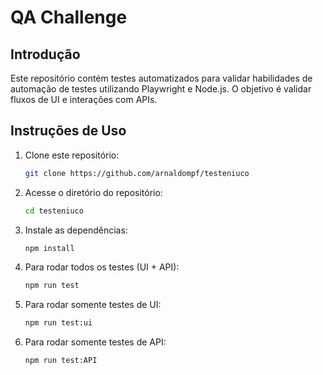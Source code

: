 # QA Challenge

## Introdução

Este repositório contém testes automatizados para validar habilidades de automação de testes utilizando Playwright e Node.js. O objetivo é validar fluxos de UI e interações com APIs.

## Instruções de Uso

1. Clone este repositório:

   ```bash
   git clone https://github.com/arnaldompf/testeniuco

2. Acesse o diretório do repositório:

   ```bash 
   cd testeniuco

3. Instale as dependências:

   ```bash
   npm install

4. Para rodar todos os testes (UI + API):

   ```bash
   npm run test

5. Para rodar somente testes de UI:

   ```bash
   npm run test:ui

5. Para rodar somente testes de API:

   ```bash
   npm run test:API
